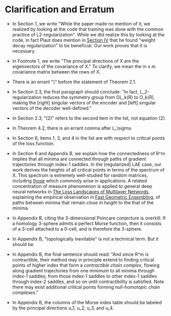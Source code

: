 # Clarification and Erratum

- In Section 1, we write "While the paper made no mention of it,
we realized by looking at the code that training was done with the
common practice of L2-regularization". While we did realize this by
looking at the code, in fact Plaut does mention in [Section IV](https://arxiv.org/abs/1804.10253) that
he found "weight decay regularization" to be beneficial. Our work
proves that it is necessary.

- In Footnote 1, we write "The principal directions of X are
the eigenvectors of the covariance of X." To clarify, we mean
the m x m covariance matrix between the rows of X.

- There is an errant ")" before the statement of Theorem 2.1.

- In Section 2.3, the first paragraph should conclude: "In fact,
L_2-regularization reduces the symmetry group from GL_k(R) to
O_k(R), making the [right] singular vectors of the encoder and
[left] singular vectors of the decoder well-defined."

- In Section 2.3, "(2)" refers to the second item in the list,
not equation (2).

- In Theorem 4.2, there is an errant comma after L_\sigma.

- In Section 6, items 1, 3, and 4 in the list are with respect to critical points of the loss function.

- In Section 6 and Appendix B, we explain how the connectedness
of R^m implies that all minima are connected through paths of gradient trajectories
through index-1 saddles. In the (regularized) LAE case, our work
derives the heights of all critical points in terms of the spectrum of X.
This spectrum is extremely well-studied for random matrices,
including [those](https://arxiv.org/abs/cond-mat/9709283)
which commonly arise in applications. A related concentration of
measure phenomenon is applied to general deep neural networks
in [The Loss Landscapes of Multilayer Networds](https://arxiv.org/abs/1412.0233),
explaining the empirical observation in
[Fast Geometric Ensembling](https://arxiv.org/pdf/1802.10026.pdf),
of paths between minima that remain *close in height* to the that of the minima.

- In Appendix B, citing the 3-dimensional Poincare conjecture is overkill.
If a homology 3-sphere admits a perfect Morse function, then it consists of
a 3-cell attached to a 0-cell, and is therefore the 3-sphere.

- In Appendix B, "topologically inevitable" is not a technical term.
But it should be.

- In Appendix B, the final sentence should read: "And since R^m is
contractible, their method may in principle extend to finding
critical points of higher index that form a *contractible chain
complex*, flowing along gradient trajectories from one minimum
to all minima through index-1 saddles, from those index-1 saddles
to other index-1 saddles through index-2 saddles, and so on until
contractibility is satisfied. Note there may exist additional
critical points forming *null-homotopic chain complexes*."

- In Appendix B, the columns of the Morse index table should be labeled by the principal directions u_1, u_2, u_3, and u_4.

